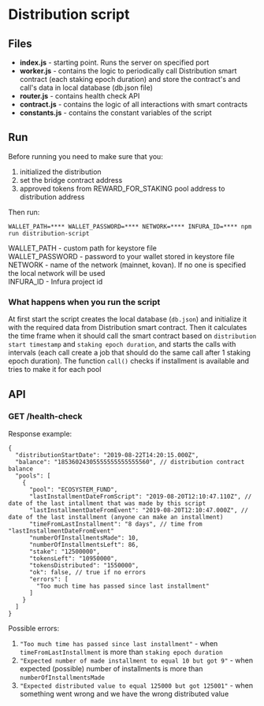 # Distribution script

## Files
- **index.js** - starting point. Runs the server on specified port
- **worker.js** - contains the logic to periodically call Distribution smart contract (each staking epoch duration) and store the contract's and call's data in local database (db.json file)
- **router.js** - contains health check API
- **contract.js** - contains the logic of all interactions with smart contracts
- **constants.js** - contains the constant variables of the script

## Run
Before running you need to make sure that you:
1. initialized the distribution
2. set the bridge contract address
3. approved tokens from REWARD_FOR_STAKING pool address to distribution address

Then run:
```
WALLET_PATH=**** WALLET_PASSWORD=**** NETWORK=**** INFURA_ID=**** npm run distribution-script
```
WALLET_PATH - custom path for keystore file \
WALLET_PASSWORD - password to your wallet stored in keystore file \
NETWORK - name of the network (mainnet, kovan). If no one is specified the local network will be used \
INFURA_ID - Infura project id

### What happens when you run the script
At first start the script creates the local database (`db.json`) and initialize it with the required data from Distribution smart contract. Then it calculates the time frame when it should call the smart contract based on `distribution start timestamp` and `staking epoch duration`, and starts the calls with intervals (each call create a job that should do the same call after 1 staking epoch duration). The function `call()` checks if installment is available and tries to make it for each pool

## API
### GET /health-check
Response example:
```
{
  "distributionStartDate": "2019-08-22T14:20:15.000Z",
  "balance": "18536024305555555555555560", // distribution contract balance
  "pools": [
    {
      "pool": "ECOSYSTEM_FUND",
      "lastInstallmentDateFromScript": "2019-08-20T12:10:47.110Z", // date of the last intallment that was made by this script
      "lastInstallmentDateFromEvent": "2019-08-20T12:10:47.000Z", // date of the last installment (anyone can make an installment)
      "timeFromLastInstallment": "8 days", // time from "lastInstallmentDateFromEvent"
      "numberOfInstallmentsMade": 10,
      "numberOfInstallmentsLeft": 86,
      "stake": "12500000",
      "tokensLeft": "10950000",
      "tokensDistributed": "1550000",
      "ok": false, // true if no errors
      "errors": [
        "Too much time has passed since last installment"
      ]
    }
  ]
}
```
Possible errors:
1. `"Too much time has passed since last installment"` - when `timeFromLastInstallment` is more than `staking epoch duration`
2. `"Expected number of made installment to equal 10 but got 9"` - when expected (possible) number of installments is more than `numberOfInstallmentsMade`
3. `"Expected distributed value to equal 125000 but got 125001"` - when something went wrong and we have the wrong distributed value
